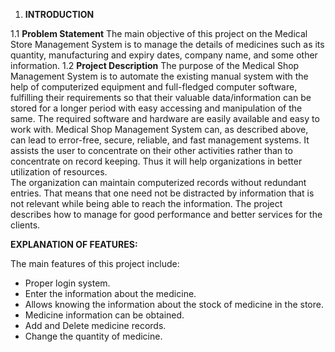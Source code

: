 1.	**INTRODUCTION**
 
 1.1 **Problem Statement**
The main objective of this project on the Medical Store Management System is to manage the details of medicines such as its quantity, manufacturing and expiry dates, company name, and some other information.
 1.2 **Project Description**
     The purpose of the Medical Shop Management System is to automate the existing manual system with the help of computerized equipment and full-fledged computer software, fulfilling their requirements so that their valuable data/information can be stored for a longer period with easy accessing and manipulation of the same.  The required software and hardware are easily available and easy to work with. 
      Medical Shop Management System can, as described above, can lead to error-free, secure, reliable, and fast management systems. It assists the user to concentrate on their other activities rather than to concentrate on record keeping.  Thus it will help organizations in better utilization of resources.   
      The organization can maintain computerized records without redundant entries.  That means that one need not be distracted by information that is not relevant while being able to reach the information. The project describes how to manage for good performance and better services for the clients.

**EXPLANATION OF FEATURES:**

The main features of this project include:
-	Proper login system.
-	Enter the information about the medicine.
-	Allows knowing the information about the stock of medicine in the store.
-	Medicine information can be obtained.
-	Add and Delete medicine records.
-	Change the quantity of medicine.
